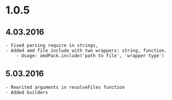 # 1.0.5
## 4.03.2016
	- Fixed parsing require in strings,
	- Added amd file include with two wrappers: string, function.
		- Usage: amdPack.include('path to file', 'wrapper type')

## 5.03.2016
	- Rewrited arguments in resolveFiles function
	- Added builders 